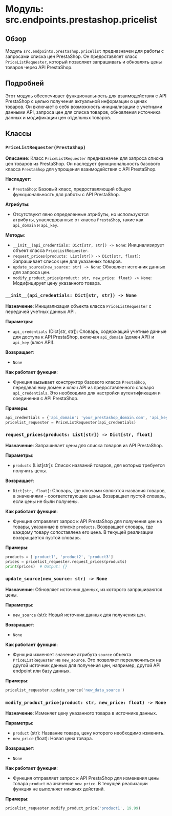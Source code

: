 # Модуль: src.endpoints.prestashop.pricelist

## Обзор

Модуль `src.endpoints.prestashop.pricelist` предназначен для работы с запросами списка цен PrestaShop. Он предоставляет класс `PriceListRequester`, который позволяет запрашивать и обновлять цены товаров через API PrestaShop.

## Подробней

Этот модуль обеспечивает функциональность для взаимодействия с API PrestaShop с целью получения актуальной информации о ценах товаров. Он включает в себя возможность инициализации с учетными данными API, запроса цен для списка товаров, обновления источника данных и модификации цен отдельных товаров.

## Классы

### `PriceListRequester(PrestaShop)`

**Описание**: Класс `PriceListRequester` предназначен для запроса списка цен товаров из PrestaShop. Он наследует функциональность базового класса `PrestaShop` для упрощения взаимодействия с API PrestaShop.

**Наследует**:
- `PrestaShop`: Базовый класс, предоставляющий общую функциональность для работы с API PrestaShop.

**Атрибуты**:
- Отсутствуют явно определенные атрибуты, но используются атрибуты, унаследованные от класса `PrestaShop`, такие как `api_domain` и `api_key`.

**Методы**:
- `__init__(api_credentials: Dict[str, str]) -> None`: Инициализирует объект класса `PriceListRequester`.
- `request_prices(products: List[str]) -> Dict[str, float]`: Запрашивает список цен для указанных товаров.
- `update_source(new_source: str) -> None`: Обновляет источник данных для запроса цен.
- `modify_product_price(product: str, new_price: float) -> None`: Модифицирует цену указанного товара.

### `__init__(api_credentials: Dict[str, str]) -> None`

**Назначение**: Инициализация объекта класса `PriceListRequester` с передачей учетных данных API.

**Параметры**:
- `api_credentials` (Dict[str, str]): Словарь, содержащий учетные данные для доступа к API PrestaShop, включая `api_domain` (домен API) и `api_key` (ключ API).

**Возвращает**:
- `None`

**Как работает функция**:
- Функция вызывает конструктор базового класса `PrestaShop`, передавая ему домен и ключ API из предоставленного словаря `api_credentials`. Это необходимо для настройки аутентификации и соединения с API PrestaShop.

**Примеры**:
```python
api_credentials = {'api_domain': 'your_prestashop_domain.com', 'api_key': 'your_api_key'}
pricelist_requester = PriceListRequester(api_credentials)
```

### `request_prices(products: List[str]) -> Dict[str, float]`

**Назначение**: Запрашивает цены для списка товаров из API PrestaShop.

**Параметры**:
- `products` (List[str]): Список названий товаров, для которых требуется получить цены.

**Возвращает**:
- `Dict[str, float]`: Словарь, где ключами являются названия товаров, а значениями - соответствующие цены. Возвращает пустой словарь, если цены не были получены.

**Как работает функция**:
-  Функция отправляет запрос к API PrestaShop для получения цен на товары, указанные в списке `products`. Возвращает словарь, где каждому товару сопоставлена его цена. В текущей реализации возвращается пустой словарь.

**Примеры**:
```python
products = ['product1', 'product2', 'product3']
prices = pricelist_requester.request_prices(products)
print(prices)  # Output: {}
```

### `update_source(new_source: str) -> None`

**Назначение**: Обновляет источник данных, из которого запрашиваются цены.

**Параметры**:
- `new_source` (str): Новый источник данных для получения цен.

**Возвращает**:
- `None`

**Как работает функция**:
- Функция изменяет значение атрибута `source` объекта `PriceListRequester` на `new_source`. Это позволяет переключиться на другой источник данных для получения цен, например, другой API endpoint или базу данных.

**Примеры**:
```python
pricelist_requester.update_source('new_data_source')
```

### `modify_product_price(product: str, new_price: float) -> None`

**Назначение**: Изменяет цену указанного товара в источнике данных.

**Параметры**:
- `product` (str): Название товара, цену которого необходимо изменить.
- `new_price` (float): Новая цена товара.

**Возвращает**:
- `None`

**Как работает функция**:
- Функция отправляет запрос к API PrestaShop для изменения цены товара `product` на значение `new_price`. В текущей реализации функция не выполняет никаких действий.

**Примеры**:
```python
pricelist_requester.modify_product_price('product1', 19.99)
